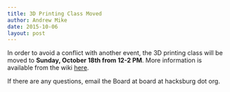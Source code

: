 ```yaml
---
title: 3D Printing Class Moved
author: Andrew Mike
date: 2015-10-06
layout: post
---
```


In order to avoid a conflict with another event, the 3D printing class will be moved to **Sunday, October 18th from 12-2 PM**. More information is available from the wiki [here](http://wiki.hacksburg.org/3d_printing_class).

If there are any questions, email the Board at board at hacksburg dot org.